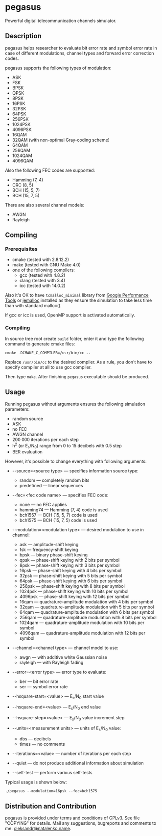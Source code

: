 pegasus
=======

Powerful digital telecommunication channels simulator.

Description
-----------

pegasus helps researcher to evaluate bit error rate and symbol error rate in case of different modulations, channel types and forward error correction codes.

pegasus supports the following types of modulation:

* ASK
* FSK
* BPSK
* QPSK
* 8PSK
* 16PSK
* 32PSK
* 64PSK
* 256PSK
* 1024PSK
* 4096PSK
* 16QAM
* 32QAM (with non-optimal Gray-coding scheme)
* 64QAM
* 256QAM
* 1024QAM
* 4096QAM

Also the following FEC codes are supported:

* Hamming (7, 4)
* CRC (8, 5)
* BCH (15, 5, 7)
* BCH (15, 7, 5)

There are also several channel models:

* AWGN
* Rayleigh

Compiling
---------

### Prerequisites

* cmake (tested with 2.8.12.2)
* make (tested with GNU Make 4.0)
* one of the following compilers:
	* gcc (tested with 4.8.2)
	* clang (tested with 3.4)
	* icc (tested with 14.0.2)

Also it's OK to have `tcmalloc_minimal` library from
[Google Performance Tools](https://code.google.com/p/gperftools/)
or [jemalloc](http://www.canonware.com/jemalloc/) installed
as they ensure the simulation to take less time than with standard
malloc().

If gcc or icc is used, OpenMP support is activated automatically.

### Compiling

In source tree root create `build` folder, enter it and type
the following command to generate cmake files:

`cmake -DCMAKE_C_COMPILER=/usr/bin/cc ..`

Replace `/usr/bin/cc` to the desired compiler. As a rule, you
don't have to specify compiler at all to use gcc compiler.

Then type `make`. After finishing `pegasus` executable should be
produced.

Usage
-----

Running pegasus without arguments ensures the following simulation parameters:

* random source
* ASK
* no FEC
* AWGN channel
* 200 000 iterations per each step
* h<sup>2</sup> (or E<sub>s</sub>/N<sub>0</sub>) range from 0 to 15 decibels with 0.5 step
* BER evaluation

However, it's possible to change everything with following arguments:

* --source=&lt;source type&gt; — specifies information source type:
	* random — completely random bits
	* predefined — linear sequences

* --fec=&lt;fec code name&gt; — specifies FEC code:
	* none — no FEC applies
	* hamming74 — Hamming (7, 4) code is used
	* bch1557 — BCH (15, 5, 7) code is used
	* bch1575 — BCH (15, 7, 5) code is used

* --modulation=&lt;modulation type&gt; — desired modulation to use in channel:
	* ask — amplitude-shift keying
	* fsk — frequency-shift keying
	* bpsk — binary phase-shift keying
	* qpsk — phase-shift keying with 2 bits per symbol
	* 8psk — phase-shift keying with 3 bits per symbol
	* 16psk — phase-shift keying with 4 bits per symbol
	* 32psk — phase-shift keying with 5 bits per symbol
	* 64psk — phase-shift keying with 6 bits per symbol
	* 256psk — phase-shift keying with 8 bits per symbol
	* 1024psk — phase-shift keying with 10 bits per symbol
	* 4096psk — phase-shift keying with 12 bits per symbol
	* 16qam — quadrature-amplitude modulation with 4 bits per symbol
	* 32qam — quadrature-amplitude modulation with 5 bits per symbol
	* 64qam — quadrature-amplitude modulation with 6 bits per symbol
	* 256qam — quadrature-amplitude modulation with 8 bits per symbol
	* 1024qam — quadrature-amplitude modulation with 10 bits per symbol
	* 4096qam — quadrature-amplitude modulation with 12 bits per symbol

* --channel=&lt;channel type&gt; — channel model to use:
	* awgn — with additive white Gaussian noise
	* rayleigh — with Rayleigh fading

* --error=&lt;error type&gt; — error type to evaluate:
	* ber — bit error rate
	* ser — symbol error rate

* --hsquare-start=&lt;value&gt; — E<sub>s</sub>/N<sub>0</sub> start value

* --hsquare-end=&lt;value&gt; — E<sub>s</sub>/N<sub>0</sub> end value

* --hsquare-step=&lt;value&gt; — E<sub>s</sub>/N<sub>0</sub> value increment step

* --units=&lt;measurement units&gt; — units of E<sub>s</sub>/N<sub>0</sub> value:
	* dbs — decibels
	* times — no comments

* --iterations=&lt;value&gt; — number of iterations per each step

* --quiet — do not produce additional information about simulation

* --self-test — perform various self-tests

Typical usage is shown below:

`./pegasus --modulation=16psk --fec=bch1575`

Distribution and Contribution
-----------------------------

pegasus is provided under terms and conditions of GPLv3.
See file "COPYING" for details.
Mail any suggestions, bugreports and comments to me: oleksandr@natalenko.name.
